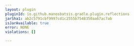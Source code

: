 ```yaml
---
layout: plugin
pluginId: io.github.manosbatsis.gradle.plugin.reflections
jarSha1: ab2c5791cbf9997cd1c2555b7548350aa67ac7ab
isJarAvailable: true
error: NONE
violations: []

---
```

